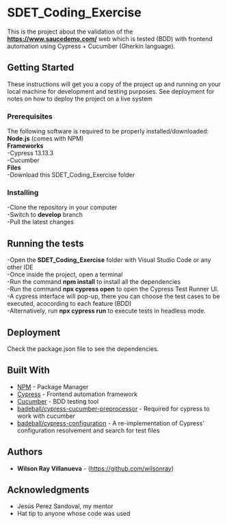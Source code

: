 # SDET_Coding_Exercise

This is the project about the validation of the **https://www.saucedemo.com/** web which is tested (BDD) with frontend automation using Cypress + Cucumber (Gherkin language). <br />

## Getting Started

These instructions will get you a copy of the project up and running on your local machine for development and testing purposes. See deployment for notes on how to deploy the project on a live system

### Prerequisites

The following software is required to be properly installed/downloaded: <br />
**Node.js** (comes with NPM) <br />
**Frameworks** <br />
-Cypress 13.13.3 <br />
-Cucumber <br />
**Files** <br />
-Download this SDET_Coding_Exercise folder <br />

### Installing

-Clone the repository in your computer <br />
-Switch to **develop** branch <br />
-Pull the latest changes <br />

## Running the tests

-Open the **SDET_Coding_Exercise** folder with Visual Studio Code or any other IDE<br />
-Once inside the project, open a terminal <br />
-Run the command **npm install** to install all the dependencies <br />
-Run the command **npx cypress open** to open the Cypress Test Runner UI. <br />
-A cypress interface will pop-up, there you can choose the test cases to be executed, acocording to each feature (BDD) <br />
-Alternatively, run **npx cypress run** to execute tests in headless mode. <br />

## Deployment

Check the package.json file to see the dependencies.

## Built With

* [NPM](https://docs.npmjs.com/about-npm) - Package Manager
* [Cypress](https://www.cypress.io/) - Frontend automation framework
* [Cucumber](https://cucumber.io/) - BDD testing tool
* [badeball/cypress-cucumber-preprocessor](https://github.com/badeball/cypress-cucumber-preprocessor) - Required for cypress to work with cucumber
* [badeball/cypress-configuration](https://github.com/badeball/cypress-configuration) - A re-implementation of Cypress' configuration resolvement and search for test files

## Authors

* **Wilson Ray Villanueva** - (https://github.com/wilsonray)

## Acknowledgments

* Jesús Perez Sandoval, my mentor
* Hat tip to anyone whose code was used
